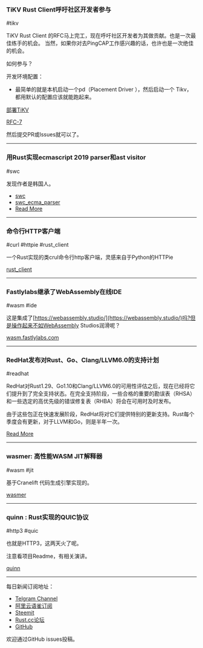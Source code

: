### TiKV Rust Client呼吁社区开发者参与

#tikv

TiKV Rust Client 的RFC马上完工，现在呼吁社区开发者为其做贡献。也是一次最佳练手的机会。
当然，如果你对去PingCAP工作感兴趣的话，也许也是一次绝佳的机会。

如何参与？

开发环境配置：

- 最简单的就是本机启动一个pd（Placement Driver ），然后启动一个 Tikv，都用默认的配置应该就能跑起来。

[部署TiKV](https://github.com/tikv/tikv/blob/master/docs/op-guide/deploy-tikv-using-binary.md)

[RFC-7](https://github.com/tikv/rfcs/pull/7)

然后提交PR或Issues就可以了。

---

### 用Rust实现ecmascript 2019 parser和ast visitor 

#swc

发现作者是韩国人。

- [swc](https://github.com/swc-project/swc)
- [swc_ecma_parser](https://github.com/swc-project/swc/blob/c816d699ca57fc50ff272dde8e441e15ecc093ac/ecmascript/parser/Cargo.toml)
- [Read More](https://www.reddit.com/r/rust/comments/9yqufy/javascript_parser_and_ast_visitor_written_in_rust/)

---

### 命令行HTTP客户端

#curl #httpie #rust_client

一个Rust实现的类crul命令行http客户端，灵感来自于Python的HTTPie

[rust_client](https://gitlab.com/rakenodiax/rust-client)

---

### Fastlylabs继承了WebAssembly在线IDE

#wasm #ide

这是集成了[https://webassembly.studio/](https://webassembly.studio/)吗?但是操作起来不如WebAssembly Studios润滑呢？

[wasm.fastlylabs.com](https://wasm.fastlylabs.com/)

---

### RedHat发布对Rust、Go、Clang/LLVM6.0的支持计划

#readhat 

RedHat对Rust1.29、Go1.10和Clang/LLVM6.0的可用性评估之后，现在已经将它们提升到了完全支持状态。在完全支持阶段，一些合格的重要的勘误表（RHSA）和一些选定的高优先级的错误修复表（RHBA）将会在可用时及时发布。

由于这些包正在快速发展阶段，RedHat将对它们提供特别的更新支持。Rust每个季度会有更新，对于LLVM和Go，则是半年一次。

[Read More](https://developers.redhat.com/blog/2018/11/20/support-lifecycle-for-clang-llvm-go-and-rust/)

---

### wasmer: 高性能WASM JIT解释器

#wasm #jit

基于Cranelift 代码生成引擎实现的。

[wasmer](https://github.com/WAFoundation/wasmer)

---

### quinn : Rust实现的QUIC协议

#http3 #quic

也就是HTTP3，这两天火了呢。

注意看项目Readme，有相关演讲。

[quinn](https://github.com/djc/quinn)

---

每日新闻订阅地址：

- [Telgram Channel](https://t.me/rust_daily_news )
- [阿里云语雀订阅](https://www.yuque.com/chaosbot/rustnews)
- [Steemit](https://steemit.com/@blackanger)
- [Rust.cc论坛](https://rust.cc)
- [GitHub](https://github.com/RustStudy/rust_daily_news)

欢迎通过GitHub issues投稿。
